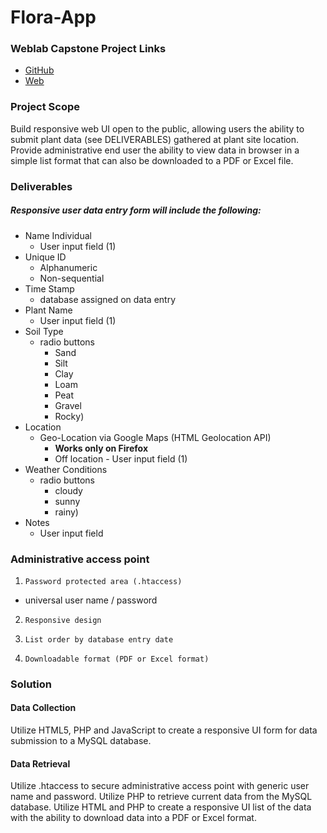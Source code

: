 # Flora-App
### Weblab Capstone Project Links

- [GitHub](git@github.com:darrenhankins/weblab-flora-app.git)
- [Web](http://dphankins.com/weblab-flora-app/index.php)


### Project Scope
Build responsive web UI open to the public, allowing users the ability to submit plant data (see DELIVERABLES) gathered at plant site location. Provide administrative end user the ability to view data in browser in a simple list format that can also be downloaded to a PDF or Excel file.

### Deliverables
##### Responsive user data entry form will include the following:
- Name Individual
  - User input field (1)
- Unique ID
  - Alphanumeric
  - Non-sequential
- Time Stamp
  - database assigned on data entry
- Plant Name
  - User input field (1)
- Soil Type
  - radio buttons
    - Sand
    - Silt
    - Clay
    - Loam
    - Peat
    - Gravel
    - Rocky)
- Location
  - Geo-Location via Google Maps (HTML Geolocation API)
    - **Works only on Firefox**
    - Off location - User input field (1)
- Weather Conditions
  - radio buttons
    - cloudy
    - sunny
    - rainy)
- Notes
  - User input field

### Administrative access point

1.     Password protected area (.htaccess)
  - universal user name / password
2.     Responsive design
3.     List order by database entry date
4.     Downloadable format (PDF or Excel format)

### Solution
#### Data Collection
Utilize HTML5, PHP and JavaScript to create a responsive UI form for data submission to a MySQL database.
#### Data Retrieval
Utilize .htaccess to secure administrative access point with generic user name and password. Utilize PHP to retrieve current data from the MySQL database. Utilize HTML and PHP to create a responsive UI list of the data with the ability to download data into a PDF or Excel format.
